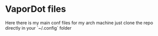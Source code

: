 <h1>VaporDot files</h1>
Here there is my main conf files for my arch machine
just clone the repo directly in your `~/.config` folder
